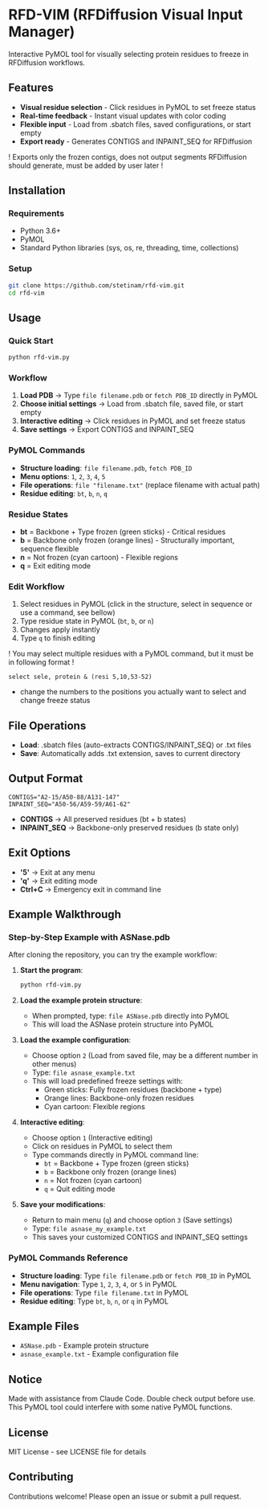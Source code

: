 # RFD-VIM (RFDiffusion Visual Input Manager)

Interactive PyMOL tool for visually selecting protein residues to freeze in RFDiffusion workflows.

## Features

- **Visual residue selection** - Click residues in PyMOL to set freeze status
- **Real-time feedback** - Instant visual updates with color coding
- **Flexible input** - Load from .sbatch files, saved configurations, or start empty
- **Export ready** - Generates CONTIGS and INPAINT_SEQ for RFDiffusion

! Exports only the frozen contigs, does not output segments RFDiffusion should generate, must be added by user later !

## Installation

### Requirements
- Python 3.6+
- PyMOL
- Standard Python libraries (sys, os, re, threading, time, collections)

### Setup
```bash
git clone https://github.com/stetinam/rfd-vim.git
cd rfd-vim
```

## Usage

### Quick Start
```bash
python rfd-vim.py
```

### Workflow
1. **Load PDB** → Type `file filename.pdb` or `fetch PDB_ID` directly in PyMOL
2. **Choose initial settings** → Load from .sbatch file, saved file, or start empty
3. **Interactive editing** → Click residues in PyMOL and set freeze status
4. **Save settings** → Export CONTIGS and INPAINT_SEQ

### PyMOL Commands
- **Structure loading**: `file filename.pdb`, `fetch PDB_ID`
- **Menu options**: `1`, `2`, `3`, `4`, `5`
- **File operations**: `file "filename.txt"` (replace filename with actual path)
- **Residue editing**: `bt`, `b`, `n`, `q`

### Residue States
- **bt** = Backbone + Type frozen (green sticks) - Critical residues
- **b** = Backbone only frozen (orange lines) - Structurally important, sequence flexible
- **n** = Not frozen (cyan cartoon) - Flexible regions
- **q** = Exit editing mode

### Edit Workflow
1. Select residues in PyMOL (click in the structure, select in sequence or use a command, see bellow)
3. Type residue state in PyMOL (`bt`, `b`, or `n`)
4. Changes apply instantly
5. Type `q` to finish editing

! You may select multiple residues with a PyMOL command, but it must be in following format !

`select sele, protein & (resi 5,10,53-52)`
- change the numbers to the positions you actually want to select and change freeze status

## File Operations
- **Load**: .sbatch files (auto-extracts CONTIGS/INPAINT_SEQ) or .txt files
- **Save**: Automatically adds .txt extension, saves to current directory

## Output Format
```
CONTIGS="A2-15/A50-88/A131-147"
INPAINT_SEQ="A50-56/A59-59/A61-62"
```

- **CONTIGS** → All preserved residues (bt + b states)
- **INPAINT_SEQ** → Backbone-only preserved residues (b state only)

## Exit Options
- **'5'** → Exit at any menu
- **'q'** → Exit editing mode
- **Ctrl+C** → Emergency exit in command line

## Example Walkthrough

### Step-by-Step Example with ASNase.pdb

After cloning the repository, you can try the example workflow:

1. **Start the program**:
   ```bash
   python rfd-vim.py
   ```

2. **Load the example protein structure**:
   - When prompted, type: `file ASNase.pdb` directly into PyMOL
   - This will load the ASNase protein structure into PyMOL

3. **Load the example configuration**:
   - Choose option `2` (Load from saved file, may be a different number in other menus)
   - Type: `file asnase_example.txt`
   - This will load predefined freeze settings with:
     - Green sticks: Fully frozen residues (backbone + type)
     - Orange lines: Backbone-only frozen residues
     - Cyan cartoon: Flexible regions

4. **Interactive editing**:
   - Choose option `1` (Interactive editing)
   - Click on residues in PyMOL to select them
   - Type commands directly in PyMOL command line:
     - `bt` = Backbone + Type frozen (green sticks)
     - `b` = Backbone only frozen (orange lines)  
     - `n` = Not frozen (cyan cartoon)
     - `q` = Quit editing mode

5. **Save your modifications**:
   - Return to main menu (`q`) and choose option `3` (Save settings)
   - Type: `file asnase_my_example.txt`
   - This saves your customized CONTIGS and INPAINT_SEQ settings

### PyMOL Commands Reference
- **Structure loading**: Type `file filename.pdb` or `fetch PDB_ID` in PyMOL
- **Menu navigation**: Type `1`, `2`, `3`, `4`, or `5` in PyMOL
- **File operations**: Type `file filename.txt` in PyMOL 
- **Residue editing**: Type `bt`, `b`, `n`, or `q` in PyMOL

## Example Files
- `ASNase.pdb` - Example protein structure
- `asnase_example.txt` - Example configuration file

## Notice
Made with assistance from Claude Code. Double check output before use.
This PyMOL tool could interfere with some native PyMOL functions.

## License
MIT License - see LICENSE file for details

## Contributing
Contributions welcome! Please open an issue or submit a pull request.
